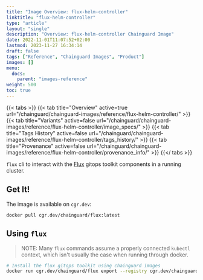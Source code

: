 ```yaml
---
title: "Image Overview: flux-helm-controller"
linktitle: "flux-helm-controller"
type: "article"
layout: "single"
description: "Overview: flux-helm-controller Chainguard Image"
date: 2022-11-01T11:07:52+02:00
lastmod: 2023-11-27 16:34:14
draft: false
tags: ["Reference", "Chainguard Images", "Product"]
images: []
menu: 
  docs: 
    parent: "images-reference"
weight: 500
toc: true
---
```


{{< tabs >}}
{{< tab title="Overview" active=true url="/chainguard/chainguard-images/reference/flux-helm-controller/" >}}
{{< tab title="Variants" active=false url="/chainguard/chainguard-images/reference/flux-helm-controller/image_specs/" >}}
{{< tab title="Tags History" active=false url="/chainguard/chainguard-images/reference/flux-helm-controller/tags_history/" >}}
{{< tab title="Provenance" active=false url="/chainguard/chainguard-images/reference/flux-helm-controller/provenance_info/" >}}
{{</ tabs >}}



<!--overview:start-->
`flux` cli to interact with the [Flux](https://fluxcd.io/) gitops toolkit components in a running cluster.
<!--overview:end-->

<!--getting:start-->
## Get It!
The image is available on `cgr.dev`:

```
docker pull cgr.dev/chainguard/flux:latest
```
<!--getting:end-->

<!--body:start-->
## Using `flux`

> NOTE: Many `flux` commands assume a properly connected `kubectl` context, which isn't usually the case when running through docker.

```bash
# Install the flux gitops toolkit using chainguard images
docker run cgr.dev/chainguard/flux export --registry cgr.dev/chainguard | kubectl apply -f -
```
<!--body:end-->

